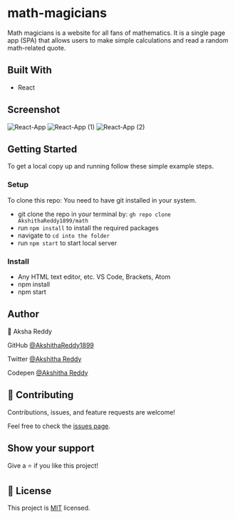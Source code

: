 # math-magicians

Math magicians is a website for all fans of mathematics. It is a single page app (SPA) that allows users to make simple calculations and read a random math-related quote.

## Built With

- React

## Screenshot

![React-App](https://user-images.githubusercontent.com/70577783/154230457-6eca458c-0ea9-4748-917a-f00f6d186d39.png)
![React-App (1)](https://user-images.githubusercontent.com/70577783/154230454-2c962b7e-f60a-4a7c-852d-40149f7a39c7.png)
![React-App (2)](https://user-images.githubusercontent.com/70577783/154230445-d00c9fcc-6f67-431b-a0e7-dc292df4b034.png)

## Getting Started

To get a local copy up and running follow these simple example steps.

### Setup
To clone this repo: You need to have git installed in your system.

- git clone the repo in your terminal by: `gh repo clone AkshithaReddy1899/math`
- run `npm install` to install the required packages
- navigate to 
`cd into the folder`
- run `npm start` to start local server

### Install

- Any HTML text editor, etc. VS Code, Brackets, Atom
- npm install
- npm start

## Author

👤 Aksha Reddy

GitHub [@AkshithaReddy1899](https://github.com)

Twitter [@Akshitha Reddy](https://twitter.com)

Codepen [@Akshitha Reddy](https://codepen.io/Akshitha_Reddy)


## 🤝 Contributing

Contributions, issues, and feature requests are welcome!

Feel free to check the [issues page]().

## Show your support

Give a ⭐️ if you like this project!

## 📝 License

This project is [MIT](./MIT.md) licensed.
